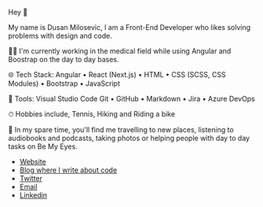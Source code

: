 Hey 👋 

My name is Dusan Milosevic, I am a Front-End Developer who likes solving problems with design and code.

👨‍💻 I'm currently working in the medical field while using Angular and Boostrap on the day to day bases.

🌐 Tech Stack: Angular • React (Next.js) • HTML • CSS (SCSS, CSS Modules) • Bootstrap  • JavaScript

🧩 Tools: Visual Studio Code Git • GitHub • Markdown • Jira • Azure DevOps 

⏱ Hobbies include, Tennis, Hiking and Riding a bike

💬 In my spare time, you'll find me travelling to new places, listening to audiobooks and podcasts, taking photos or helping people with day to day tasks on Be My Eyes.


- [Website](https://www.dusan.codes)
- [Blog where I write about code](https://www.dusan.codes/playground)
- [Twitter](https://twitter.com/demanderbag_)
- [Email](mailto:dusan-milosevic@outlook.com)
- [Linkedin](https://www.linkedin.com/in/dusan-milosevic/)


